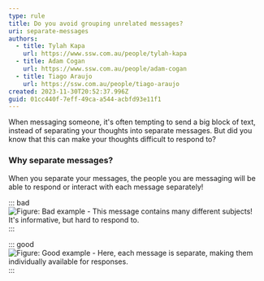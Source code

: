 ```yaml
---
type: rule
title: Do you avoid grouping unrelated messages?
uri: separate-messages
authors:
  - title: Tylah Kapa
    url: https://www.ssw.com.au/people/tylah-kapa
  - title: Adam Cogan
    url: https://www.ssw.com.au/people/adam-cogan
  - title: Tiago Araujo
    url: https://ssw.com.au/people/tiago-araujo
created: 2023-11-30T20:52:37.996Z
guid: 01cc440f-7eff-49ca-a544-acbfd93e11f1
---
```

When messaging someone, it's often tempting to send a big block of text, instead of separating your thoughts into separate messages. But did you know that this can make your thoughts difficult to respond to?

<!--endintro-->

### Why separate messages?

When you separate your messages, the people you are messaging will be able to respond or interact with each message separately!

::: bad
![Figure: Bad example - This message contains many different subjects! It's informative, but hard to respond to.](https://github.com/SSWConsulting/SSW.Rules.Content/assets/17246482/4fac9698-d03f-4941-b83a-4b6d088adc41)
:::

::: good
![Figure: Good example - Here, each message is separate, making them individually available for responses.](https://github.com/SSWConsulting/SSW.Rules.Content/assets/17246482/5adaa222-df91-4aa4-aeb2-0ae840818669)
:::
